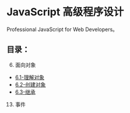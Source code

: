 # JavaScript 高级程序设计
Professional JavaScript for Web Developers。

## 目录：
6. 面向对象
  + [6.1-理解对象](6-1.md)
  + [6.2-创建对象](6-2.md)
  + [6.3-继承](6-3.md)

13. 事件